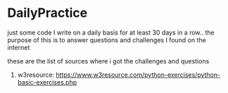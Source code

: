 # DailyPractice
just some code I write on a daily basis for at least 30 days in a row..
the purpose of this is to answer questions and challenges I found on the internet

these are the list of sources where i got the challenges and questions

1. w3resource: https://www.w3resource.com/python-exercises/python-basic-exercises.php
